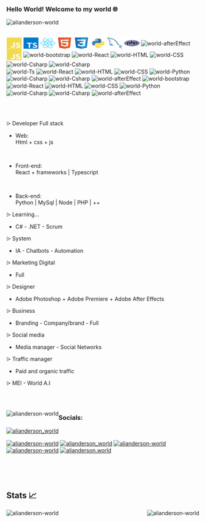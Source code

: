 ### Hello World! Welcome to my world 🌐

<p align="left"> <img src="https://komarev.com/ghpvc/?username=alianderson-world&label=Profile%20views&color=0e75b6&style=flat" alt="alianderson-world" /> </p>

<div style="display: inline_block">
    <br>
    <img align="center" alt="world-Js" height="30" width="40" src="https://raw.githubusercontent.com/devicons/devicon/master/icons/javascript/javascript-plain.svg">
    <img align="center" alt="world-Ts" height="30" width="40" src="https://raw.githubusercontent.com/devicons/devicon/master/icons/typescript/typescript-plain.svg">
    <img align="center" alt="world-React" height="30" width="40" src="https://raw.githubusercontent.com/devicons/devicon/master/icons/react/react-original.svg">
    <img align="center" alt="world-HTML" height="30" width="40" src="https://raw.githubusercontent.com/devicons/devicon/master/icons/html5/html5-original.svg">
    <img align="center" alt="world-CSS" height="30" width="40" src="https://raw.githubusercontent.com/devicons/devicon/master/icons/css3/css3-original.svg">
    <img align="center" alt="world-Python" height="30" width="40" src="https://raw.githubusercontent.com/devicons/devicon/master/icons/python/python-original.svg">
    <img align="center" alt="world-Csharp" height="30" width="40" src="https://raw.githubusercontent.com/devicons/devicon/master/icons/mysql/mysql-original.svg">
    <img align="center" alt="world-Csharp" height="30" width="40" src="https://raw.githubusercontent.com/devicons/devicon/master/icons/php/php-original.svg">
    <img align="center" alt="world-afterEffect" height="30" width="40"  src="https://cdn.jsdelivr.net/gh/devicons/devicon/icons/aftereffects/aftereffects-original.svg">
    <img align="center" alt="world-photoshop" height="30" width="40" src="https://raw.githubusercontent.com/devicons/devicon/master/icons/javascript/javascript-plain.svg">
    <img align="center" alt="world-bootstrap" height="30" width="40" src="https://cdn.jsdelivr.net/gh/devicons/devicon/icons/angularjs/angularjs-original.svg">
    <img align="center" alt="world-React" height="30" width="40" src="https://cdn.jsdelivr.net/gh/devicons/devicon/icons/bootstrap/bootstrap-original-wordmark.svg">
    <img align="center" alt="world-HTML" height="30" width="40" src="https://cdn.jsdelivr.net/gh/devicons/devicon/icons/canva/canva-original.svg" />
    <img align="center" alt="world-CSS" height="30" width="40" src="https://cdn.jsdelivr.net/gh/devicons/devicon/icons/express/express-original.svg" />
    <img align="center" alt="world-Csharp" height="30" width="40" src="https://cdn.jsdelivr.net/gh/devicons/devicon/icons/figma/figma-original.svg" />
    <img align="center" alt="world-Csharp" height="30" width="40" src="https://cdn.jsdelivr.net/gh/devicons/devicon/icons/git/git-original.svg" />
    <br>
    <img align="center" alt="world-Ts" height="30" width="40" src="https://cdn.jsdelivr.net/gh/devicons/devicon/icons/jquery/jquery-original.svg" />
    <img align="center" alt="world-React" height="30" width="40" src="https://cdn.jsdelivr.net/gh/devicons/devicon/icons/mongodb/mongodb-original.svg" />
    <img align="center" alt="world-HTML" height="30" width="40" src="https://cdn.jsdelivr.net/gh/devicons/devicon/icons/nextjs/nextjs-original.svg" />
    <img align="center" alt="world-CSS" height="30" width="40" src="https://cdn.jsdelivr.net/gh/devicons/devicon/icons/npm/npm-original-wordmark.svg" />  
    <img align="center" alt="world-Python" height="30" width="40" src="https://cdn.jsdelivr.net/gh/devicons/devicon/icons/photoshop/photoshop-plain.svg" />
    <img align="center" alt="world-Csharp" height="30" width="40" src="https://cdn.jsdelivr.net/gh/devicons/devicon/icons/premierepro/premierepro-plain.svg" />
    <img align="center" alt="world-Csharp" height="30" width="40" src="https://cdn.jsdelivr.net/gh/devicons/devicon/icons/pycharm/pycharm-original.svg" />
    <img align="center" alt="world-afterEffect" height="30" width="40"  src="https://cdn.jsdelivr.net/gh/devicons/devicon/icons/redux/redux-original.svg" />
    <img align="center" alt="world-bootstrap" height="30" width="40" src="https://cdn.jsdelivr.net/gh/devicons/devicon/icons/selenium/selenium-original.svg" />
    <img align="center" alt="world-React" height="30" width="40" src="https://cdn.jsdelivr.net/gh/devicons/devicon/icons/tailwindcss/tailwindcss-original-wordmark.svg" />
    <img align="center" alt="world-HTML" height="30" width="40" src="https://cdn.jsdelivr.net/gh/devicons/devicon/icons/visualstudio/visualstudio-plain.svg" />
    <img align="center" alt="world-CSS" height="30" width="40" src="https://cdn.jsdelivr.net/gh/devicons/devicon/icons/wordpress/wordpress-original.svg" />
    <img align="center" alt="world-Python" height="30" width="40" src="https://cdn.jsdelivr.net/gh/devicons/devicon/icons/woocommerce/woocommerce-original.svg" />
    <img align="center" alt="world-Csharp" height="30" width="40" src="https://cdn.jsdelivr.net/gh/devicons/devicon/icons/yarn/yarn-original.svg" />
    <img align="center" alt="world-Csharp" height="30" width="40" src="https://cdn.jsdelivr.net/gh/devicons/devicon/icons/anaconda/anaconda-original.svg" />
    <img align="center" alt="world-afterEffect" height="30" width="40"  src="https://cdn.jsdelivr.net/gh/devicons/devicon/icons/github/github-original.svg" />
</div>

<br><br>

⩥ Developer Full stack 
- Web: <br>
  Html + css + js
  
<br>

- Front-end: <br>
  React + frameworks | Typescript
  
<br>

- Back-end: <br>
  Python | MySql | Node | PHP | ++ 

⩥ Learning... <br>
- C# - .NET - Scrum

⩥ System <br>
- IA - Chatbots - Automation

⩥ Marketing Digital <br>
- Full

⩥ Designer <br>
- Adobe Photoshop + Adobe Premiere + Adobe After Effects

⩥ Business <br>
- Branding - Company/brand - Full

⩥ Social media <br>
- Media manager - Social Networks

⩥ Traffic manager <br>
- Paid and organic traffic

⩥ MEI - World A.I

<br><br>

<p><img align="left" src="https://github-readme-stats.vercel.app/api/top-langs?username=alianderson-world&show_icons=true&locale=en&?layout=defaul" alt="alianderson-world" /></p>



<h3 align="left">Socials:</h3>

<p align="left"> <a href="https://twitter.com/alianderson_world" target="blank"><img src="https://img.shields.io/twitter/follow/alianderson_world?logo=twitter&style=for-the-badge" alt="alianderson_world" /></a> </p>
<p align="left">
<a href="https://codepen.io/alianderson-world" target="blank"><img align="center" src="https://raw.githubusercontent.com/rahuldkjain/github-profile-readme-generator/master/src/images/icons/Social/codepen.svg" alt="alianderson-world" height="30" width="40" /></a>
<a href="https://twitter.com/alianderson_world" target="blank"><img align="center" src="https://raw.githubusercontent.com/rahuldkjain/github-profile-readme-generator/master/src/images/icons/Social/twitter.svg" alt="alianderson_world" height="30" width="40" /></a>
<a href="https://linkedin.com/in/alianderson-world" target="blank"><img align="center" src="https://raw.githubusercontent.com/rahuldkjain/github-profile-readme-generator/master/src/images/icons/Social/linked-in-alt.svg" alt="alianderson-world" height="30" width="40" /></a>
<a href="https://dribbble.com/alianderson-world" target="blank"><img align="center" src="https://raw.githubusercontent.com/rahuldkjain/github-profile-readme-generator/master/src/images/icons/Social/dribbble.svg" alt="alianderson-world" height="30" width="40" /></a>
<a href="https://discord.gg/alianderson.world" target="blank"><img align="center" src="https://raw.githubusercontent.com/rahuldkjain/github-profile-readme-generator/master/src/images/icons/Social/discord.svg" alt="alianderson.world" height="30" width="40" /></a>
</p>

<br><br><br>

## Stats 📈

<p><img align="left" src="https://github-readme-stats.vercel.app/api?username=alianderson-world&show_icons=true&theme=dark&title_color=ffffff&text_color=2a97fe&bg_color=212121&hide_border=true&locale=en" alt="alianderson-world" /></p>
<p><img align="right" src="https://github-readme-streak-stats.herokuapp.com/?user=alianderson-world&" alt="alianderson-world" /></p>


